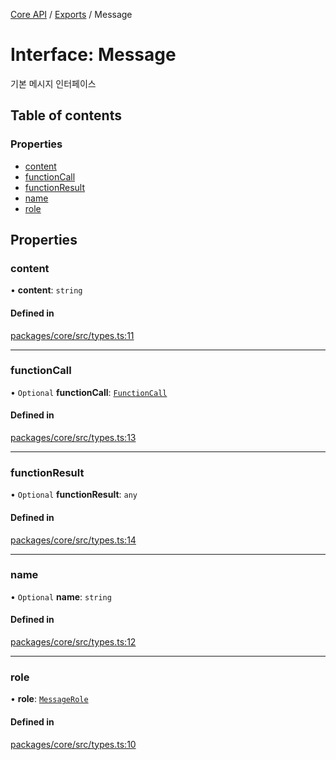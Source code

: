 [Core API](../../) / [Exports](../modules) / Message

# Interface: Message

기본 메시지 인터페이스

## Table of contents

### Properties

- [content](Message#content)
- [functionCall](Message#functioncall)
- [functionResult](Message#functionresult)
- [name](Message#name)
- [role](Message#role)

## Properties

### content

• **content**: `string`

#### Defined in

[packages/core/src/types.ts:11](https://github.com/robotaio/robota/blob/9579105c51358f78d543b68192b3502c0ddd981f/packages/core/src/types.ts#L11)

___

### functionCall

• `Optional` **functionCall**: [`FunctionCall`](FunctionCall)

#### Defined in

[packages/core/src/types.ts:13](https://github.com/robotaio/robota/blob/9579105c51358f78d543b68192b3502c0ddd981f/packages/core/src/types.ts#L13)

___

### functionResult

• `Optional` **functionResult**: `any`

#### Defined in

[packages/core/src/types.ts:14](https://github.com/robotaio/robota/blob/9579105c51358f78d543b68192b3502c0ddd981f/packages/core/src/types.ts#L14)

___

### name

• `Optional` **name**: `string`

#### Defined in

[packages/core/src/types.ts:12](https://github.com/robotaio/robota/blob/9579105c51358f78d543b68192b3502c0ddd981f/packages/core/src/types.ts#L12)

___

### role

• **role**: [`MessageRole`](../modules#messagerole)

#### Defined in

[packages/core/src/types.ts:10](https://github.com/robotaio/robota/blob/9579105c51358f78d543b68192b3502c0ddd981f/packages/core/src/types.ts#L10)
